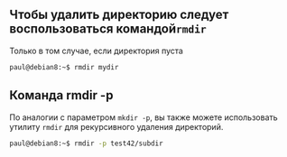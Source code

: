Чтобы удалить директорию следует воспользоваться командой`rmdir`
--
Только в том случае, если директория пуста

```bash
paul@debian8:~$ rmdir mydir
```

**Команда rmdir -p**
--
По аналогии с параметром `mkdir -p`, вы также можете использовать утилиту `rmdir` для рекурсивного удаления директорий.

```bash
paul@debian8:~$ rmdir -p test42/subdir
```
